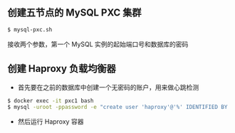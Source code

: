 ## 创建五节点的 MySQL PXC 集群

```sh
$ mysql-pxc.sh
```

接收两个参数，第一个 MySQL 实例的起始端口号和数据库的密码

## 创建 Haproxy 负载均衡器

- 首先要在之前的数据库中创建一个无密码的账户，用来做心跳检测

```sh
$ docker exec -it pxc1 bash
$ mysql -uroot -ppassword -e "create user 'haproxy'@'%' IDENTIFIED BY '';"
```

- 然后运行 Haproxy 容器

```sh

```